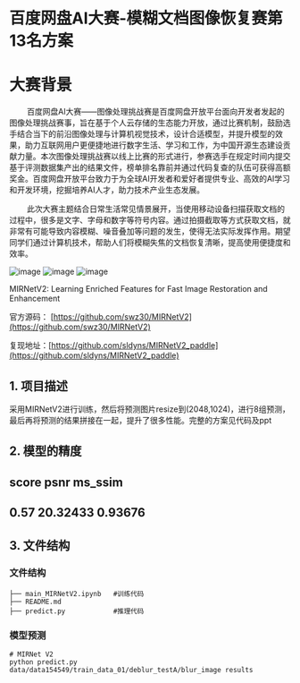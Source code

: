 # 百度网盘AI大赛-模糊文档图像恢复赛第13名方案

# 大赛背景  
&nbsp;&nbsp;&nbsp;&nbsp;&nbsp;&nbsp;&nbsp;&nbsp;百度网盘AI大赛——图像处理挑战赛是百度网盘开放平台面向开发者发起的图像处理挑战赛事，旨在基于个人云存储的生态能力开放，通过比赛机制，鼓励选手结合当下的前沿图像处理与计算机视觉技术，设计合适模型，并提升模型的效果，助力互联网用户更便捷地进行数字生活、学习和工作，为中国开源生态建设贡献力量。本次图像处理挑战赛以线上比赛的形式进行，参赛选手在规定时间内提交基于评测数据集产出的结果文件，榜单排名靠前并通过代码复查的队伍可获得高额奖金。百度网盘开放平台致力于为全球AI开发者和爱好者提供专业、高效的AI学习和开发环境，挖掘培养AI人才，助力技术产业生态发展。  

&nbsp;&nbsp;&nbsp;&nbsp;&nbsp;&nbsp;&nbsp;&nbsp;此次大赛主题结合日常生活常见情景展开，当使用移动设备扫描获取文档的过程中，很多是文字、字母和数字等符号内容。通过拍摄截取等方式获取文档，就非常有可能导致内容模糊、噪音叠加等问题的发生，使得无法实际发挥作用。期望同学们通过计算机技术，帮助人们将模糊失焦的文档恢复清晰，提高使用便捷度和效率。  


![image](https://user-images.githubusercontent.com/82042336/198624611-f413c196-cf50-4ff9-ac46-c586d91091ee.png)
![image](https://user-images.githubusercontent.com/82042336/198624841-942524f7-c7a2-4fdc-8b36-2e2225264ddf.png)
![image](https://user-images.githubusercontent.com/82042336/198625213-f5c82efc-f7a4-4764-8488-f814e9cd36ff.png)


MIRNetV2: Learning Enriched Features for Fast Image Restoration and Enhancement  

官方源码： [https://github.com/swz30/MIRNetV2](https://github.com/swz30/MIRNetV2)

复现地址：[https://github.com/sldyns/MIRNetV2_paddle](https://github.com/sldyns/MIRNetV2_paddle)

## 1. 项目描述

采用MIRNetV2进行训练，然后将预测图片resize到(2048,1024)，进行8组预测，最后再将预测的结果拼接在一起，提升了很多性能。完整的方案见代码及ppt

## 2. 模型的精度

## score	    psnr	        ms_ssim		
## 0.57	      20.32433	    0.93676	

## 3. 文件结构

### 文件结构

```
├── main_MIRNetV2.ipynb   #训练代码
├── README.md
├── predict.py            #推理代码
```

### 模型预测

```shell
# MIRNet V2
python predict.py data/data154549/train_data_01/deblur_testA/blur_image results
```


